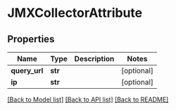 # JMXCollectorAttribute

## Properties
Name | Type | Description | Notes
------------ | ------------- | ------------- | -------------
**query_url** | **str** |  | [optional] 
**ip** | **str** |  | [optional] 

[[Back to Model list]](../README.md#documentation-for-models) [[Back to API list]](../README.md#documentation-for-api-endpoints) [[Back to README]](../README.md)


